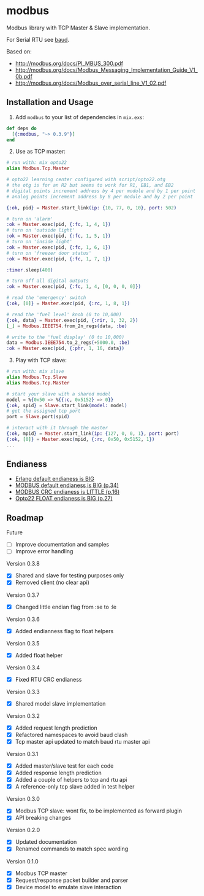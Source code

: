 # modbus

Modbus library with TCP Master & Slave implementation.

For Serial RTU see [baud](https://github.com/samuelventura/baud).

Based on:

- http://modbus.org/docs/PI_MBUS_300.pdf
- http://modbus.org/docs/Modbus_Messaging_Implementation_Guide_V1_0b.pdf
- http://modbus.org/docs/Modbus_over_serial_line_V1_02.pdf

## Installation and Usage

1. Add `modbus` to your list of dependencies in `mix.exs`:

  ```elixir
  def deps do
    [{:modbus, "~> 0.3.9"}]
  end
  ```

2. Use as TCP master:

  ```elixir
  # run with: mix opto22
  alias Modbus.Tcp.Master

  # opto22 learning center configured with script/opto22.otg
  # the otg is for an R2 but seems to work for R1, EB1, and EB2
  # digital points increment address by 4 per module and by 1 per point
  # analog points increment address by 8 per module and by 2 per point

  {:ok, pid} = Master.start_link(ip: {10, 77, 0, 10}, port: 502)

  # turn on 'alarm'
  :ok = Master.exec(pid, {:fc, 1, 4, 1})
  # turn on 'outside light'
  :ok = Master.exec(pid, {:fc, 1, 5, 1})
  # turn on 'inside light'
  :ok = Master.exec(pid, {:fc, 1, 6, 1})
  # turn on 'freezer door status'
  :ok = Master.exec(pid, {:fc, 1, 7, 1})

  :timer.sleep(400)

  # turn off all digital outputs
  :ok = Master.exec(pid, {:fc, 1, 4, [0, 0, 0, 0]})

  # read the 'emergency' switch
  {:ok, [0]} = Master.exec(pid, {:rc, 1, 8, 1})

  # read the 'fuel level' knob (0 to 10,000)
  {:ok, data} = Master.exec(pid, {:rir, 1, 32, 2})
  [_] = Modbus.IEEE754.from_2n_regs(data, :be)

  # write to the 'fuel display' (0 to 10,000)
  data = Modbus.IEEE754.to_2_regs(+5000.0, :be)
  :ok = Master.exec(pid, {:phr, 1, 16, data})
  ```

3. Play with TCP slave:

  ```elixir
  # run with: mix slave
  alias Modbus.Tcp.Slave
  alias Modbus.Tcp.Master

  # start your slave with a shared model
  model = %{0x50 => %{{:c, 0x5152} => 0}}
  {:ok, spid} = Slave.start_link(model: model)
  # get the assigned tcp port
  port = Slave.port(spid)

  # interact with it through the master
  {:ok, mpid} = Master.start_link(ip: {127, 0, 0, 1}, port: port)
  {:ok, [0]} = Master.exec(mpid, {:rc, 0x50, 0x5152, 1})
  ...
  ```

## Endianess

- [Erlang default endianess is BIG](http://erlang.org/doc/programming_examples/bit_syntax.html#Defaults)
- [MODBUS default endianess is BIG (p.34)](http://modbus.org/docs/PI_MBUS_300.pdf)
- [MODBUS CRC endianess is LITTLE (p.16)](http://modbus.org/docs/PI_MBUS_300.pdf)
- [Opto22 FLOAT endianess is BIG (p.27)](http://www.opto22.com/documents/1678_Modbus_TCP_Protocol_Guide.pdf)

## Roadmap

Future

- [ ] Improve documentation and samples
- [ ] Improve error handling

Version 0.3.8

- [x] Shared and slave for testing purposes only
- [x] Removed client (no clear api)

Version 0.3.7

- [x] Changed little endian flag from :se to :le

Version 0.3.6

- [x] Added endianness flag to float helpers

Version 0.3.5

- [x] Added float helper

Version 0.3.4

- [x] Fixed RTU CRC endianess

Version 0.3.3

- [x] Shared model slave implementation

Version 0.3.2

- [x] Added request length prediction
- [x] Refactored namespaces to avoid baud clash
- [x] Tcp master api updated to match baud rtu master api

Version 0.3.1

- [x] Added master/slave test for each code
- [x] Added response length prediction
- [x] Added a couple of helpers to tcp and rtu api
- [x] A reference-only tcp slave added in test helper

Version 0.3.0

- [x] Modbus TCP slave: wont fix, to be implemented as forward plugin
- [x] API breaking changes

Version 0.2.0

- [x] Updated documentation
- [x] Renamed commands to match spec wording

Version 0.1.0

- [x] Modbus TCP master
- [x] Request/response packet builder and parser
- [x] Device model to emulate slave interaction
